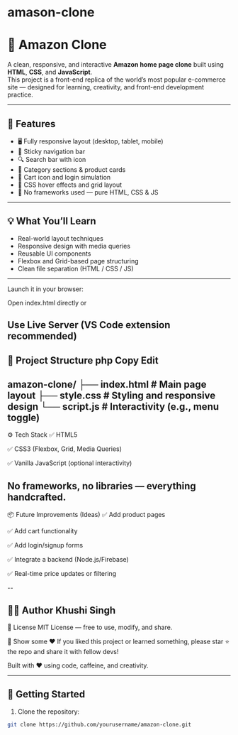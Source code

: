 # amason-clone
# 🛒 Amazon Clone

A clean, responsive, and interactive **Amazon home page clone** built using **HTML**, **CSS**, and **JavaScript**.  
This project is a front-end replica of the world’s most popular e-commerce site — designed for learning, creativity, and front-end development practice.

---

## 🌟 Features

- 🖥️ Fully responsive layout (desktop, tablet, mobile)
- 🧭 Sticky navigation bar
- 🔍 Search bar with icon
- 🧾 Category sections & product cards
- 🛒 Cart icon and login simulation
- 🎨 CSS hover effects and grid layout
- 🚫 No frameworks used — pure HTML, CSS & JS

---

## 💡 What You’ll Learn

- Real-world layout techniques
- Responsive design with media queries
- Reusable UI components
- Flexbox and Grid-based page structuring
- Clean file separation (HTML / CSS / JS)

---

Launch it in your browser:

Open index.html directly
or

Use Live Server (VS Code extension recommended)
---

📁 Project Structure
php
Copy
Edit
---
amazon-clone/
├── index.html        # Main page layout
├── style.css         # Styling and responsive design
└── script.js         # Interactivity (e.g., menu toggle)
---
⚙️ Tech Stack
✅ HTML5

✅ CSS3 (Flexbox, Grid, Media Queries)

✅ Vanilla JavaScript (optional interactivity)

No frameworks, no libraries — everything handcrafted.
---

📦 Future Improvements (Ideas)
✅ Add product pages

✅ Add cart functionality

✅ Add login/signup forms

✅ Integrate a backend (Node.js/Firebase)

✅ Real-time price updates or filtering

--

👩‍💻 Author
Khushi Singh
---

📜 License
MIT License — free to use, modify, and share.

🌟 Show some ❤️
If you liked this project or learned something,
please star ⭐ the repo and share it with fellow devs!

Built with ❤️ using code, caffeine, and creativity.

---
## 🚀 Getting Started

1. Clone the repository:
```bash
git clone https://github.com/yourusername/amazon-clone.git

